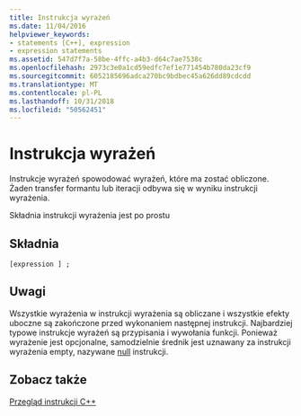 ```yaml
---
title: Instrukcja wyrażeń
ms.date: 11/04/2016
helpviewer_keywords:
- statements [C++], expression
- expression statements
ms.assetid: 547d7f7a-58be-4ffc-a4b3-d64c7ae7538c
ms.openlocfilehash: 2973c3e0a1cd59edfc7ef1e771454b780da23cf9
ms.sourcegitcommit: 6052185696adca270bc9bdbec45a626dd89cdcdd
ms.translationtype: MT
ms.contentlocale: pl-PL
ms.lasthandoff: 10/31/2018
ms.locfileid: "50562451"
---
```

# <a name="expression-statement"></a>Instrukcja wyrażeń

Instrukcje wyrażeń spowodować wyrażeń, które ma zostać obliczone. Żaden transfer formantu lub iteracji odbywa się w wyniku instrukcji wyrażenia.

Składnia instrukcji wyrażenia jest po prostu

## <a name="syntax"></a>Składnia

```
[expression ] ;
```

## <a name="remarks"></a>Uwagi

Wszystkie wyrażenia w instrukcji wyrażenia są obliczane i wszystkie efekty uboczne są zakończone przed wykonaniem następnej instrukcji. Najbardziej typowe instrukcje wyrażeń są przypisania i wywołania funkcji.  Ponieważ wyrażenie jest opcjonalne, samodzielnie średnik jest uznawany za instrukcji wyrażenia empty, nazywane [null](../cpp/null-statement.md) instrukcji.

## <a name="see-also"></a>Zobacz także

[Przegląd instrukcji C++](../cpp/overview-of-cpp-statements.md)